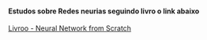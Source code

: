 <h4>Estudos sobre Redes neurias seguindo livro o link abaixo</h4>
<a href="https://drive.proton.me/urls/Y01PJFBTXG#7EiciL9a00aH">Livroo - Neural Network from Scratch</a>
